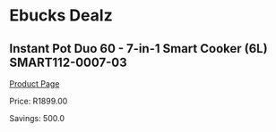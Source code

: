 
# Ebucks Dealz
## Instant Pot Duo 60 - 7-in-1 Smart Cooker (6L) SMART112-0007-03
[Product Page](https://www.ebucks.com/web/shop/productSelected.do?prodId=1146883328&catId=704983235)

Price: R1899.00

Savings: 500.0


	
